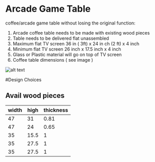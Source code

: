 Arcade Game Table
=====================

coffee/arcade game table without losing the original function:

1. Arcade coffee table needs to be made with existing wood pieces
1. Table needs to be delivered flat unassembled
2. Maximum flat TV screen 36 in ( 3ft)  x 24 in ch (2 ft) x 4 inch 
3. Minimum flat TV screen 26 inch x 17.5 inch x 4 inch 
4. Glass or Plastic material will go on top of TV screen
5. Coffee table dimensions ( see image )


![alt text](http://www.droidaddiction.com/arcadetable.png "Logo Title Text 1")




#Design Choices

## Avail wood pieces

| width| high  | thickness|
| -------------------------- | ------------------------------------ | ------------------------------------ |
|47|31| 0.81 |
|47|24|0.65|
|35|15.5| 1|
|35|27.5| 1|
|35|27.5| 1|


